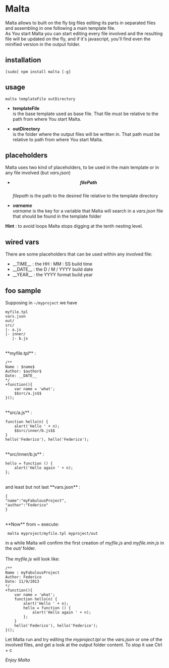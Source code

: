 Malta
=====

Malta allows to built on the fly big files editing its parts in separated files and assembling in one following a main template file.  
As You start Malta you can start editing every file involved and the resulting file will be updated on the fly, and if it's javascript,
 you'll find even the minified version in the output folder.

installation
------------
    [sudo] npm install malta [-g]


usage
-----
    malta templateFile outDirectory

- **templateFile**  
is the base template used as base file. That file must be relative to the path from where You start Malta.  
  
- **outDirectory**  
is the folder where the output files will be written in. That path must be relative to path from  where You start Malta.  


placeholders
------------

Malta uses two kind of placeholders, to be used in the main template or in any file involved (but _vars.json_)  

- **$$filePath$$**  
  _filepath_ is the path to the desired file relative to the template directory  

- **$varname$**  
  _varname_ is the key for a variable that Malta will search in a _vars.json_ file that should be found in the template folder  

**Hint** : to avoid loops Malta stops digging at the tenth nesting level.

wired vars
----------

There are some placeholders that can be used within any involved file:  

- \_\_TIME\_\_ : the HH : MM : SS build time
- \_\_DATE\_\_ : the D / M / YYYY build date   
- \_\_YEAR\_\_ : the YYYY format build year


foo sample
----------

Supposing in `~/myproject` we have  

    myfile.tpl
    vars.json
    out/
    src/
    |- a.js
    |- inner/
       |- b.js

<br />
**myfile.tpl** :

    /**
    Name : $name$
    Author: $author$
    Date: __DATE__
    */
    +function(){
        var name = 'what';
        $$src/a.js$$
    }();
<br />
**src/a.js** :  

    function hello(n) {
        alert('Hello ' + n);
        $$src/inner/b.js$$
    }
    hello('Federico'), hello('Federico');
<br />
**src/inner/b.js** :  

    hello = function () {
        alert('Hello again ' + n);
    };
<br />
and least but not last **vars.json** :  

    {
    "name":"myFabulousProject",
    "author":"Federico"
    }  
<br />
**Now** from ~ execute:  

     malta myproject/myfile.tpl myproject/out
in a while Malta will confirm the first creation of _myfile.js_ and _myfile.min.js_ in the _out/_ folder.  
<br />
The _myfile.js_ will look like:  

    /**
    Name : myFabulousProject
    Author: Federico
    Date: 11/9/2013
    */
    +function(){
        var name = 'what';
        function hello(n) {
            alert('Hello ' + n);
            hello = function () {
                alert('Hello again ' + n);
            };
        }
        hello('Federico'), hello('Federico');
    }();

Let Malta run and try editing the _myproject.tpl_ or the _vars.json_ or one of the involved files, and get a look at the output folder content.  To stop it use Ctrl + c
 
 *Enjoy Malta*